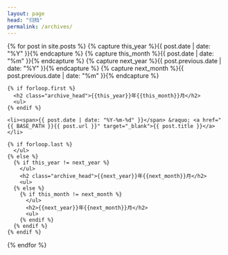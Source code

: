 ```yaml
---
layout: page
head: "归档"
permalink: /archives/
---
```

<div class="archives">
{% for post in site.posts  %}
    {% capture this_year %}{{ post.date | date: "%Y" }}{% endcapture %}
    {% capture this_month %}{{ post.date | date: "%m" }}{% endcapture %}
    {% capture next_year %}{{ post.previous.date | date: "%Y" }}{% endcapture %}
    {% capture next_month %}{{ post.previous.date | date: "%m" }}{% endcapture %}
  
    {% if forloop.first %}
      <h2 class="archive_head">{{this_year}}年{{this_month}}月</h2>
      <ul>
    {% endif %}
  
    <li><span>{{ post.date | date: "%Y-%m-%d" }}</span> &raquo; <a href="{{ BASE_PATH }}{{ post.url }}" target="_blank">{{ post.title }}</a></li>
  
    {% if forloop.last %}
      </ul>
    {% else %}
      {% if this_year != next_year %}
        </ul>
        <h2 class="archive_head">{{next_year}}年{{next_month}}月</h2>
        <ul>
      {% else %}
        {% if this_month != next_month %}
          </ul>
          <h2>{{next_year}}年{{next_month}}月</h2>
          <ul>
        {% endif %}
      {% endif %}
    {% endif %}
  {% endfor %}
</ul>
</div>